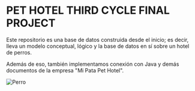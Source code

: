 # PET HOTEL THIRD CYCLE FINAL PROJECT
Este repositorio es una base de datos construida desde el inicio; es decir, lleva un modelo conceptual, lógico y la base de datos en sí sobre un hotel de perros.

Además de eso, también implementamos conexión con Java y demás documentos de la empresa "Mi Pata Pet Hotel".

![Perro](https://hips.hearstapps.com/hmg-prod/images/dog-puppy-on-garden-royalty-free-image-1586966191.jpg?crop=1xw:0.74975xh;center,top&resize=1200:*)
